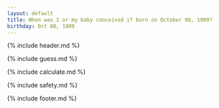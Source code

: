 ```yaml
---
layout: default
title: When was I or my baby conceived if born on October 08, 1909?
birthday: Oct 08, 1909
---
```


{% include header.md %}

{% include guess.md %}

{% include calculate.md %}

{% include safety.md %}

{% include footer.md %}



